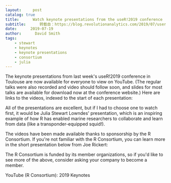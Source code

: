 ```yaml
---
layout:     post
catalog: true
title:      Watch keynote presentations from the useR!2019 conference
subtitle:      转载自：https://blog.revolutionanalytics.com/2019/07/user2019-keynotes.html
date:      2019-07-19
author:      David Smith
tags:
    - stewart
    - keynotes
    - keynote presentations
    - consortium
    - julia
---
```


The keynote presentations from last week's useR!2019 conference in Toulouse are now available for everyone to view on YouTube. (The regular talks were also recorded and video should follow soon, and slides for most talks are available for download now at the conference website.) Here are links to the videos, indexed to the start of each presentation:

All of the presentations are excellent, but if I had to choose one to watch first, it would be Julia Stewart Lowndes' presentation, which is an inspiring example of how R has enabled marine researchers to collaborate and learn from data (like a transponder-equipped squid!). 

The videos have been made available thanks to sponsorship by the R Consortium. If you're not familiar with the R Consortium, you can learn more in the short presentation below from Joe Rickert:


The R Consortium is funded by its member organizations, so if you'd like to see more of the above, consider asking your company to become a member.

YouTube (R Consortium): 2019 Keynotes
